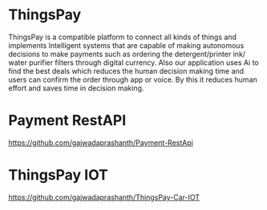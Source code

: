 # ThingsPay

ThingsPay is a compatible platform to connect all kinds of things and implements Intelligent systems that are capable of making autonomous decisions to make payments such as ordering the detergent/printer ink/ water purifier filters through digital currency. Also our application uses Ai to find the best deals which reduces the human decision making time and users can confirm the order through app or voice. By this it reduces human effort and saves time in decision making.

# Payment RestAPI
https://github.com/gajwadaprashanth/Payment-RestApi

# ThingsPay IOT
https://github.com/gajwadaprashanth/ThingsPay-Car-IOT
